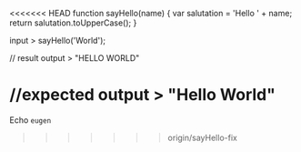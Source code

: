 <<<<<<< HEAD
function sayHello(name) {
  var salutation = 'Hello ' + name;
  return salutation.toUpperCase();
}

input > sayHello('World');

// result
output > "HELLO WORLD"

//expected
output > "Hello World"
=======
Echo `eugen`
>>>>>>> origin/sayHello-fix
